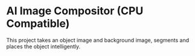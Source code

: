 # AI Image Compositor (CPU Compatible)

This project takes an object image and background image, segments and places the object intelligently.
